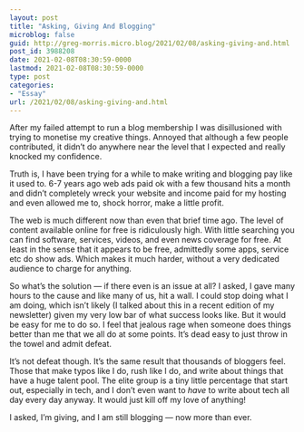 ```yaml
---
layout: post
title: "Asking, Giving And Blogging"
microblog: false
guid: http://greg-morris.micro.blog/2021/02/08/asking-giving-and.html
post_id: 3988208
date: 2021-02-08T08:30:59-0000
lastmod: 2021-02-08T08:30:59-0000
type: post
categories:
- "Essay"
url: /2021/02/08/asking-giving-and.html
---
```

<p>After my failed attempt to run a blog membership I was disillusioned with trying to monetise my creative things. Annoyed that although a few people contributed, it didn’t do anywhere near the level that I expected and really knocked my confidence.</p><p>Truth is, I have been trying for a while to make writing and blogging pay like it used to. 6-7 years ago web ads paid ok with a few thousand hits a month and didn’t completely wreck your website and income paid for my hosting and even allowed me to, shock horror, make a little profit.</p><p>The web is much different now than even that brief time ago. The level of content available online for free is ridiculously high. With little searching you can find software, services, videos, and even news coverage for free. At least in the sense that it appears to be free, admittedly some apps, service etc do show ads. Which makes it much harder, without a very dedicated audience to charge for anything.</p><p>So what’s the solution — if there even is an issue at all? I asked, I gave many hours to the cause and like many of us, hit a wall. I could stop doing what I am doing, which isn’t likely (I talked about this in a recent edition of my newsletter) given my very low bar of what success looks like. But it would be easy for me to do so. I feel that jealous rage when someone does things better than me that we all do at some points. It’s dead easy to just throw in the towel and admit defeat.</p><p>It’s not defeat though. It’s the same result that thousands of bloggers feel. Those that make typos like I do, rush like I do, and write about things that have a huge talent pool. The elite group is a tiny little percentage that start out, especially in tech, and I don’t even want to <em>have</em> to write about tech all day every day anyway. It would just kill off my love of anything!</p><p>I asked, I’m giving, and I am still blogging — now more than ever.</p>
